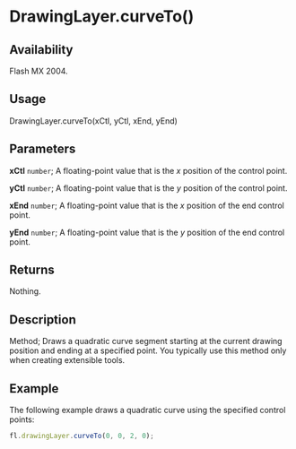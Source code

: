 # DrawingLayer.curveTo()

## Availability

Flash MX 2004.

## Usage

DrawingLayer.curveTo(xCtl, yCtl, xEnd, yEnd)

## Parameters

**xCtl** `number`; A floating-point value that is the *x* position of the control point.

**yCtl** `number`; A floating-point value that is the *y* position of the control point.

**xEnd** `number`; A floating-point value that is the *x* position of the end control point.

**yEnd** `number`; A floating-point value that is the *y* position of the end control point.

## Returns

Nothing.

## Description

Method; Draws a quadratic curve segment starting at the current drawing position and ending at a specified point. You typically use this method only when creating extensible tools.

## Example

The following example draws a quadratic curve using the specified control points:

```javascript
fl.drawingLayer.curveTo(0, 0, 2, 0);
```
